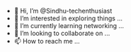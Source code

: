- 👋 Hi, I’m @Sindhu-techenthusiast
- 👀 I’m interested in exploring things ...
- 🌱 I’m currently learning networking ...
- 💞️ I’m looking to collaborate on ...
- 📫 How to reach me ...

<!---
Sindhu-techenthusiast/Sindhu-techenthusiast is a ✨ special ✨ repository because its `README.md` (this file) appears on your GitHub profile.
You can click the Preview link to take a look at your changes.
--->
